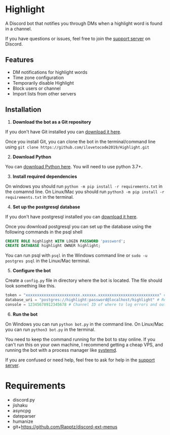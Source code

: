 # Highlight

A Discord bot that notifies you through DMs when a highlight word is found in a channel.

If you have questions or issues, feel free to join the [support server](https://discord.gg/eHxvStNJb7) on Discord.

## Features
- DM notifications for highlight words
- Time zone configuration
- Temporarily disable Highlight
- Block users or channel
- Import lists from other servers

## Installation

1. **Download the bot as a Git repository**

If you don't have Git installed you can [download it here](https://git-scm.com/downloads).

Once you install Git, you can clone the bot in the terminal/command line using `git clone https://github.com/ilovetocode2019/Highlight.git`

2. **Download Python**

You can [download Python here](https://www.python.org/downloads/). You will need to use python 3.7+.

3. **Install required dependencies**

On windows you should run `python -m pip install -r requirements.txt` in the comamnd line. On Linux/Mac you should run `python3 -m pip install -r requirements.txt` in the terminal.

4. **Set up the postgresql database**

If you don't have postgresql installed you can [download it here](https://www.postgresql.org/download/).

Once you download postgresql you can set up the database using the following commands in the psql shell

```sql
CREATE ROLE highlight WITH LOGIN PASSWORD 'password';
CREATE DATABASE highlight OWNER highlight;
```

You can run psql with `psql` in the Windows command line or `sudo -u postgres psql` in the Linux/Mac terminal.

5. **Configure the bot**

Create a `config.py` file in directory where the bot is located. The file should look something like this.

 ```python
token = "xxxxxxxxxxxxxxxxxxxxxxxx.xxxxxx.xxxxxxxxxxxxxxxxxxxxxxxxxxx" # See https://discordpy.readthedocs.io/en/latest/discord.html#discord-intro
database_uri = "postgres://highlight:password@localhost/highlight" # Replace password with your password
console = 12345678912345678 # Channel ID of where to log errors and outdated packages
```

6. **Run the bot**

On Windows you can run `python bot.py` in the command line. On Linux/Mac you can run `python3 bot.py` in the terminal.

You need to keep the command running for the bot to stay online. If you can't run this on your own machine, I recommend getting a cheap VPS, and running the bot with a process manager like [systemd](https://en.wikipedia.org/wiki/Systemd).

If you are confused or need help, feel free to ask for help in the [support server](https://discord.gg/eHxvStNJb7).

# Requirements

- discord.py
- jishaku
- asyncpg
- dateparser
- humanize
- git+https://github.com/Rapptz/discord-ext-menus
